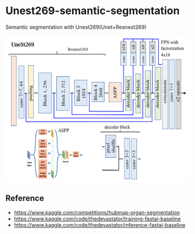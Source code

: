 # Unest269-semantic-segmentation
Semantic segmentation with Unest269(Unet+Resnest269)

<img src="./unest269.png" height="400px" width="600px">

Reference
---------------------------------------------------------------------
- https://www.kaggle.com/competitions/hubmap-organ-segmentation
- https://www.kaggle.com/code/thedevastator/training-fastai-baseline
- https://www.kaggle.com/code/thedevastator/inference-fastai-baseline

